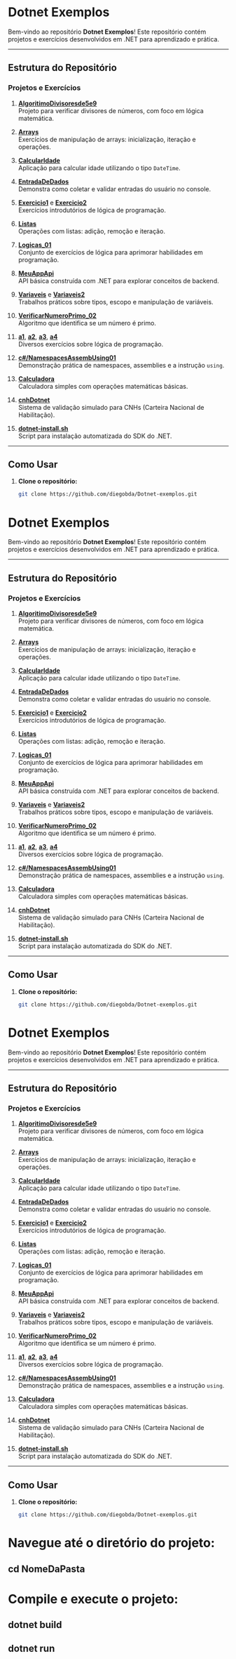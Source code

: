# **Dotnet Exemplos**

Bem-vindo ao repositório **Dotnet Exemplos**! Este repositório contém projetos e exercícios desenvolvidos em .NET para aprendizado e prática.

---

## **Estrutura do Repositório**

### **Projetos e Exercícios**

1. [**AlgoritimoDivisoresde5e9**](./AlgoritimoDivisoresde5e9)  
   Projeto para verificar divisores de números, com foco em lógica matemática.

2. [**Arrays**](./Arrays)  
   Exercícios de manipulação de arrays: inicialização, iteração e operações.

3. [**CalcularIdade**](./CalcularIdade)  
   Aplicação para calcular idade utilizando o tipo `DateTime`.

4. [**EntradaDeDados**](./EntradaDeDados)  
   Demonstra como coletar e validar entradas do usuário no console.

5. [**Exercicio1**](./Exercicio1) e [**Exercicio2**](./Exercicio2)  
   Exercícios introdutórios de lógica de programação.

6. [**Listas**](./Listas)  
   Operações com listas: adição, remoção e iteração.

7. [**Logicas_01**](./Logicas_01)  
   Conjunto de exercícios de lógica para aprimorar habilidades em programação.

8. [**MeuAppApi**](./MeuAppApi)  
   API básica construída com .NET para explorar conceitos de backend.

9. [**Variaveis**](./Variaveis) e [**Variaveis2**](./Variaveis2)  
   Trabalhos práticos sobre tipos, escopo e manipulação de variáveis.

10. [**VerificarNumeroPrimo_02**](./VerificarNumeroPrimo_02)  
    Algoritmo que identifica se um número é primo.

11. [**a1**](./a1), [**a2**](./a2), [**a3**](./a3), [**a4**](./a4)  
    Diversos exercícios sobre lógica de programação.

12. [**c#/NamespacesAssembUsing01**](./c%23/NamespacesAssembUsing01)  
    Demonstração prática de namespaces, assemblies e a instrução `using`.

13. [**Calculadora**](./calculadora)  
    Calculadora simples com operações matemáticas básicas.

14. [**cnhDotnet**](./cnhDotnet)  
    Sistema de validação simulado para CNHs (Carteira Nacional de Habilitação).

15. [**dotnet-install.sh**](./dotnet-install.sh)  
    Script para instalação automatizada do SDK do .NET.

---

## **Como Usar**

1. **Clone o repositório:**
   ```bash
   git clone https://github.com/diegobda/Dotnet-exemplos.git

# **Dotnet Exemplos**

Bem-vindo ao repositório **Dotnet Exemplos**! Este repositório contém projetos e exercícios desenvolvidos em .NET para aprendizado e prática.

---

## **Estrutura do Repositório**

### **Projetos e Exercícios**

1. [**AlgoritimoDivisoresde5e9**](./AlgoritimoDivisoresde5e9)  
   Projeto para verificar divisores de números, com foco em lógica matemática.

2. [**Arrays**](./Arrays)  
   Exercícios de manipulação de arrays: inicialização, iteração e operações.

3. [**CalcularIdade**](./CalcularIdade)  
   Aplicação para calcular idade utilizando o tipo `DateTime`.

4. [**EntradaDeDados**](./EntradaDeDados)  
   Demonstra como coletar e validar entradas do usuário no console.

5. [**Exercicio1**](./Exercicio1) e [**Exercicio2**](./Exercicio2)  
   Exercícios introdutórios de lógica de programação.

6. [**Listas**](./Listas)  
   Operações com listas: adição, remoção e iteração.

7. [**Logicas_01**](./Logicas_01)  
   Conjunto de exercícios de lógica para aprimorar habilidades em programação.

8. [**MeuAppApi**](./MeuAppApi)  
   API básica construída com .NET para explorar conceitos de backend.

9. [**Variaveis**](./Variaveis) e [**Variaveis2**](./Variaveis2)  
   Trabalhos práticos sobre tipos, escopo e manipulação de variáveis.

10. [**VerificarNumeroPrimo_02**](./VerificarNumeroPrimo_02)  
    Algoritmo que identifica se um número é primo.

11. [**a1**](./a1), [**a2**](./a2), [**a3**](./a3), [**a4**](./a4)  
    Diversos exercícios sobre lógica de programação.

12. [**c#/NamespacesAssembUsing01**](./c%23/NamespacesAssembUsing01)  
    Demonstração prática de namespaces, assemblies e a instrução `using`.

13. [**Calculadora**](./calculadora)  
    Calculadora simples com operações matemáticas básicas.

14. [**cnhDotnet**](./cnhDotnet)  
    Sistema de validação simulado para CNHs (Carteira Nacional de Habilitação).

15. [**dotnet-install.sh**](./dotnet-install.sh)  
    Script para instalação automatizada do SDK do .NET.

---

## **Como Usar**

1. **Clone o repositório:**
   ```bash
   git clone https://github.com/diegobda/Dotnet-exemplos.git
# **Dotnet Exemplos**

Bem-vindo ao repositório **Dotnet Exemplos**! Este repositório contém projetos e exercícios desenvolvidos em .NET para aprendizado e prática.

---

## **Estrutura do Repositório**

### **Projetos e Exercícios**

1. [**AlgoritimoDivisoresde5e9**](./AlgoritimoDivisoresde5e9)  
   Projeto para verificar divisores de números, com foco em lógica matemática.

2. [**Arrays**](./Arrays)  
   Exercícios de manipulação de arrays: inicialização, iteração e operações.

3. [**CalcularIdade**](./CalcularIdade)  
   Aplicação para calcular idade utilizando o tipo `DateTime`.

4. [**EntradaDeDados**](./EntradaDeDados)  
   Demonstra como coletar e validar entradas do usuário no console.

5. [**Exercicio1**](./Exercicio1) e [**Exercicio2**](./Exercicio2)  
   Exercícios introdutórios de lógica de programação.

6. [**Listas**](./Listas)  
   Operações com listas: adição, remoção e iteração.

7. [**Logicas_01**](./Logicas_01)  
   Conjunto de exercícios de lógica para aprimorar habilidades em programação.

8. [**MeuAppApi**](./MeuAppApi)  
   API básica construída com .NET para explorar conceitos de backend.

9. [**Variaveis**](./Variaveis) e [**Variaveis2**](./Variaveis2)  
   Trabalhos práticos sobre tipos, escopo e manipulação de variáveis.

10. [**VerificarNumeroPrimo_02**](./VerificarNumeroPrimo_02)  
    Algoritmo que identifica se um número é primo.

11. [**a1**](./a1), [**a2**](./a2), [**a3**](./a3), [**a4**](./a4)  
    Diversos exercícios sobre lógica de programação.

12. [**c#/NamespacesAssembUsing01**](./c%23/NamespacesAssembUsing01)  
    Demonstração prática de namespaces, assemblies e a instrução `using`.

13. [**Calculadora**](./calculadora)  
    Calculadora simples com operações matemáticas básicas.

14. [**cnhDotnet**](./cnhDotnet)  
    Sistema de validação simulado para CNHs (Carteira Nacional de Habilitação).

15. [**dotnet-install.sh**](./dotnet-install.sh)  
    Script para instalação automatizada do SDK do .NET.

---

## **Como Usar**

1. **Clone o repositório:**
   ```bash
   git clone https://github.com/diegobda/Dotnet-exemplos.git


# Navegue até o diretório do projeto:

## cd NomeDaPasta


# Compile e execute o projeto:

## dotnet build
## dotnet run
